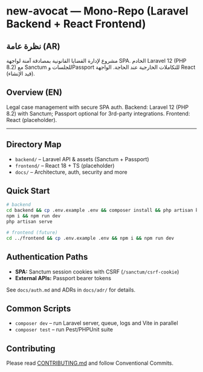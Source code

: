 # new-avocat — Mono-Repo (Laravel Backend + React Frontend)

## نظرة عامة (AR)
مشروع لإدارة القضايا القانونية بمصادقة آمنة لواجهة SPA. الخادم Laravel 12 (PHP 8.2) مع Sanctum للجلسات وPassport للتكاملات الخارجية عند الحاجة. الواجهة React (قيد الإنشاء).

## Overview (EN)
Legal case management with secure SPA auth. Backend: Laravel 12 (PHP 8.2) with Sanctum; Passport optional for 3rd-party integrations. Frontend: React (placeholder).

---

## Directory Map
- `backend/` – Laravel API & assets (Sanctum + Passport)
- `frontend/` – React 18 + TS (placeholder)
- `docs/` – Architecture, auth, security and more

## Quick Start
```bash
# backend
cd backend && cp .env.example .env && composer install && php artisan key:generate && php artisan migrate
npm i && npm run dev
php artisan serve

# frontend (future)
cd ../frontend && cp .env.example .env && npm i && npm run dev
```

## Authentication Paths
- **SPA:** Sanctum session cookies with CSRF (`/sanctum/csrf-cookie`)
- **External APIs:** Passport bearer tokens

See `docs/auth.md` and ADRs in `docs/adr/` for details.

## Common Scripts
- `composer dev` – run Laravel server, queue, logs and Vite in parallel
- `composer test` – run Pest/PHPUnit suite

## Contributing
Please read [CONTRIBUTING.md](CONTRIBUTING.md) and follow Conventional Commits.



